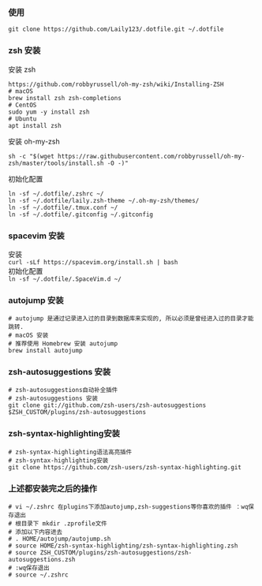 ### 使用
```shell
git clone https://github.com/Laily123/.dotfile.git ~/.dotfile
```
### zsh 安装
安装 zsh  
```shell
https://github.com/robbyrussell/oh-my-zsh/wiki/Installing-ZSH
# macOS
brew install zsh zsh-completions
# CentOS
sudo yum -y install zsh
# Ubuntu
apt install zsh
```

安装 oh-my-zsh  
```shell
sh -c "$(wget https://raw.githubusercontent.com/robbyrussell/oh-my-zsh/master/tools/install.sh -O -)"
```
初始化配置  
```shell
ln -sf ~/.dotfile/.zshrc ~/  
ln -sf ~/.dotfile/laily.zsh-theme ~/.oh-my-zsh/themes/
ln -sf ~/.dotfile/.tmux.conf ~/
ln -sf ~/.dotfile/.gitconfig ~/.gitconfig
```

### spacevim 安装
安装  
`curl -sLf https://spacevim.org/install.sh | bash`  
初始化配置  
`ln -sf ~/.dotfile/.SpaceVim.d ~/` 

### autojump 安装
```shell
# autojump 是通过记录进入过的目录到数据库来实现的, 所以必须是曾经进入过的目录才能跳转.
# macOS 安装
# 推荐使用 Homebrew 安装 autojump
brew install autojump
```
### zsh-autosuggestions 安装
```shell
# zsh-autosuggestions自动补全插件
# zsh-autosuggestions 安装
git clone git://github.com/zsh-users/zsh-autosuggestions $ZSH_CUSTOM/plugins/zsh-autosuggestions
```

### zsh-syntax-highlighting安装
```shell
# zsh-syntax-highlighting语法高亮插件
# zsh-syntax-highlighting安装
git clone https://github.com/zsh-users/zsh-syntax-highlighting.git 
```

### 上述都安装完之后的操作
```shell
# vi ~/.zshrc 在plugins下添加autojump,zsh-suggestions等你喜欢的插件 ：wq保存退出
# 根目录下 mkdir .zprofile文件
# 添加以下内容进去
# . HOME/autojump/autojump.sh
# source HOME/zsh-syntax-highlighting/zsh-syntax-highlighting.zsh
# source ZSH_CUSTOM/plugins/zsh-autosuggestions/zsh-autosuggestions.zsh
# :wq保存退出
# source ~/.zshrc
```


